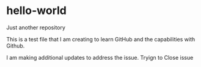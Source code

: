 # hello-world
Just another repository


This is a test file that I am creating to learn GitHub and the capabilities with Github. 

I am making additional updates to address the issue. 
Tryign to Close issue
